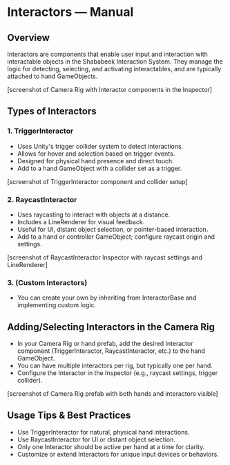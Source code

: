 # Interactors — Manual

## Overview
Interactors are components that enable user input and interaction with interactable objects in the Shababeek Interaction System. They manage the logic for detecting, selecting, and activating interactables, and are typically attached to hand GameObjects.

[screenshot of Camera Rig with Interactor components in the Inspector]

## Types of Interactors

### 1. TriggerInteractor
- Uses Unity's trigger collider system to detect interactions.
- Allows for hover and selection based on trigger events.
- Designed for physical hand presence and direct touch.
- Add to a hand GameObject with a collider set as a trigger.

[screenshot of TriggerInteractor component and collider setup]

### 2. RaycastInteractor
- Uses raycasting to interact with objects at a distance.
- Includes a LineRenderer for visual feedback.
- Useful for UI, distant object selection, or pointer-based interaction.
- Add to a hand or controller GameObject; configure raycast origin and settings.

[screenshot of RaycastInteractor Inspector with raycast settings and LineRenderer]

### 3. (Custom Interactors)
- You can create your own by inheriting from InteractorBase and implementing custom logic.

## Adding/Selecting Interactors in the Camera Rig
- In your Camera Rig or hand prefab, add the desired Interactor component (TriggerInteractor, RaycastInteractor, etc.) to the hand GameObject.
- You can have multiple interactors per rig, but typically one per hand.
- Configure the Interactor in the Inspector (e.g., raycast settings, trigger collider).

[screenshot of Camera Rig prefab with both hands and interactors visible]

## Usage Tips & Best Practices
- Use TriggerInteractor for natural, physical hand interactions.
- Use RaycastInteractor for UI or distant object selection.
- Only one Interactor should be active per hand at a time for clarity.
- Customize or extend Interactors for unique input devices or behaviors. 